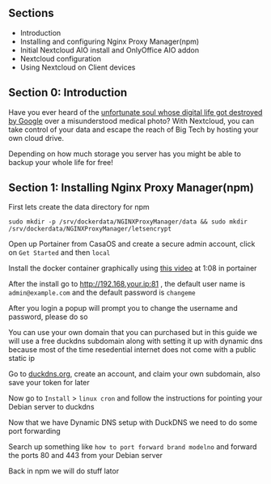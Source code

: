 ## Sections
- Introduction
- Installing and configuring Nginx Proxy Manager(npm)
- Initial Nextcloud AIO install and OnlyOffice AIO addon
- Nextcloud configuration
- Using Nextcloud on Client devices
## Section 0: Introduction

Have you ever heard of the [unfortunate soul whose digital life got destroyed by Google](https://www.nytimes.com/2022/08/21/technology/google-surveillance-toddler-photo.html) over a misunderstood medical photo? With Nextcloud, you can take control of your data and escape the reach of Big Tech by hosting your own cloud drive.

Depending on how much storage you server has you might be able to backup your whole life for free!

## Section 1: Installing Nginx Proxy Manager(npm)

First lets create the data directory for npm
```
sudo mkdir -p /srv/dockerdata/NGINXProxyManager/data && sudo mkdir /srv/dockerdata/NGINXProxyManager/letsencrypt
```
Open up Portainer from CasaOS and create a secure admin account, click on ``Get Started`` and then ``local``

Install the docker container graphically using [this video](https://www.youtube.com/watch?v=fCJbw75DCZw&t=467s) at 1:08 in portainer

After the install go to http://192.168.your.ip:81 , the default user name is ``admin@example.com`` and the default password is ``changeme``

After you login a popup will prompt you to change the username and password, please do so

You can use your own domain that you can purchased but in this guide we will use a free duckdns subdomain along with setting it up with dynamic dns because most of the time resedential internet does not come with a public static ip

Go to [duckdns.org](https://duckdns.org), create an account, and claim your own subdomain, also save your token for later

Now go to ``Install`` > ``linux cron`` and follow the instructions for pointing your Debian server to duckdns

Now that we have Dynamic DNS setup with DuckDNS we need to do some port forwarding

Search up something like ``how to port forward brand modelno`` and forward the ports 80 and 443 from your Debian server

Back in npm we will do stuff lator
